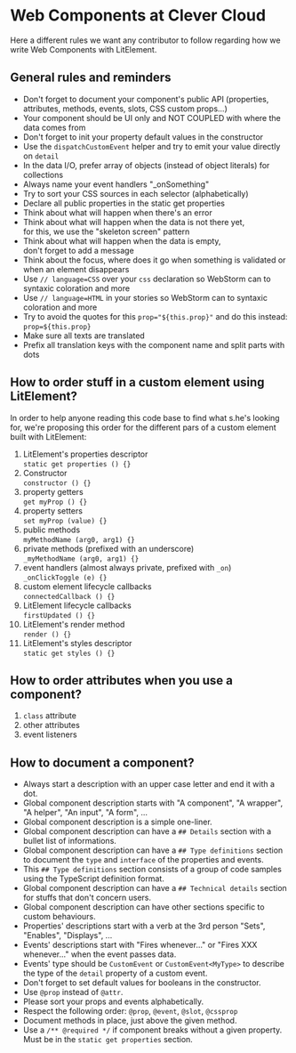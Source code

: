 # Web Components at Clever Cloud

Here a different rules we want any contributor to follow regarding how we write Web Components with LitElement.

## General rules and reminders

* Don't forget to document your component's public API (properties, attributes, methods, events, slots, CSS custom props...)
* Your component should be UI only and NOT COUPLED with where the data comes from
* Don't forget to init your property default values in the constructor
* Use the `dispatchCustomEvent` helper and try to emit your value directly on `detail`
* In the data I/O, prefer array of objects (instead of object literals) for collections
* Always name your event handlers "_onSomething"
* Try to sort your CSS sources in each selector (alphabetically)
* Declare all public properties in the static get properties
* Think about what will happen when there's an error
* Think about what will happen when the data is not there yet, <br> for this, we use the "skeleton screen" pattern
* Think about what will happen when the data is empty, <br> don't forget to add a message
* Think about the focus, where does it go when something is validated or when an element disappears
* Use `// language=CSS` over your `css` declaration so WebStorm can to syntaxic coloration and more
* Use `// language=HTML` in your stories so WebStorm can to syntaxic coloration and more
* Try to avoid the quotes for this `prop="${this.prop}"` and do this instead: `prop=${this.prop}`
* Make sure all texts are translated
* Prefix all translation keys with the component name and split parts with dots

## How to order stuff in a custom element using LitElement?

In order to help anyone reading this code base to find what s.he's looking for,
we're proposing this order for the different pars of a custom element built with LitElement:

1. LitElement's properties descriptor <br> `static get properties () {}`
1. Constructor <br> `constructor () {}`
1. property getters <br> `get myProp () {}`
1. property setters <br> `set myProp (value) {}`
1. public methods <br> `myMethodName (arg0, arg1) {}`
1. private methods (prefixed with an underscore) <br> `_myMethodName (arg0, arg1) {}`
1. event handlers (almost always private, prefixed with `_on`) <br> `_onClickToggle (e) {}`
1. custom element lifecycle callbacks <br> `connectedCallback () {}`
1. LitElement lifecycle callbacks <br> `firstUpdated () {}`
1. LitElement's render method <br> `render () {}`
1. LitElement's styles descriptor <br> `static get styles () {}`

## How to order attributes when you use a component?

1. `class` attribute
1. other attributes
1. event listeners

## How to document a component?

* Always start a description with an upper case letter and end it with a dot.
* Global component description starts with "A component", "A wrapper", "A helper", "An input", "A form", ...
* Global component description is a simple one-liner.
* Global component description can have a `## Details` section with a bullet list of informations.
* Global component description can have a `## Type definitions` section to document the `type` and `interface` of the properties and events.
* This `## Type definitions` section consists of a group of code samples using the TypeScript definition format.
* Global component description can have a `## Technical details` section for stuffs that don't concern users.
* Global component description can have other sections specific to custom behaviours.
* Properties' descriptions start with a verb at the 3rd person "Sets", "Enables", "Displays", ...
* Events' descriptions start with "Fires whenever..." or "Fires XXX whenever..." when the event passes data.
* Events' type should be `CustomEvent` or `CustomEvent<MyType>` to describe the type of the `detail` property of a custom event.
* Don't forget to set default values for booleans in the constructor.
* Use `@prop` instead of `@attr`.
* Please sort your props and events alphabetically.
* Respect the following order: `@prop`, `@event`, `@slot`, `@cssprop`
* Document methods in place, just above the given method.
* Use a `/** @required */` if component breaks without a given property. Must be in the `static get properties` section.

